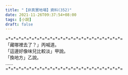 ```yaml
---
title: "【非真實地場】資料(352)"
date: 2021-11-26T09:37:54+08:00
tags: [小說]
draft: false
---
```


=\*=\*=\*=\*=\*=\*=\*=\*=\*=\*=\*=\*=\*=\*=\*=\*=\*=\*=\*=\*=\*=\*=  
「藏哪裡去了？」丙喊道。  
「這邊好像味兒比較淡」甲說。  
「換地方」乙說。  
......  
=\*=\*=\*=\*=\*=\*=\*=\*=\*=\*=\*=\*=\*=\*=\*=\*=\*=\*=\*=\*=\*=\*=  